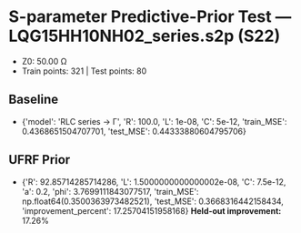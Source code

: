 # S-parameter Predictive-Prior Test — LQG15HH10NH02_series.s2p (S22)
- Z0: 50.00 Ω
- Train points: 321  |  Test points: 80

## Baseline
- {'model': 'RLC series -> Γ', 'R': 100.0, 'L': 1e-08, 'C': 5e-12, 'train_MSE': 0.4368651504707701, 'test_MSE': 0.44333880604795706}

## UFRF Prior
- {'R': 92.85714285714286, 'L': 1.5000000000000002e-08, 'C': 7.5e-12, 'a': 0.2, 'phi': 3.7699111843077517, 'train_MSE': np.float64(0.3500363973482521), 'test_MSE': 0.3668316442158434, 'improvement_percent': 17.25704151958168}
**Held-out improvement:** 17.26%